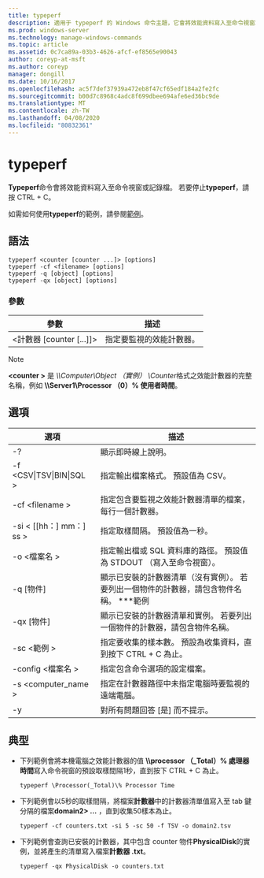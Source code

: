 ```yaml
---
title: typeperf
description: 適用于 typeperf 的 Windows 命令主題，它會將效能資料寫入至命令視窗或記錄檔。
ms.prod: windows-server
ms.technology: manage-windows-commands
ms.topic: article
ms.assetid: 0c7ca89a-03b3-4626-afcf-ef8565e90043
author: coreyp-at-msft
ms.author: coreyp
manager: dongill
ms.date: 10/16/2017
ms.openlocfilehash: ac5f7def37939a472eb8f47cf65edf184a2fe2fc
ms.sourcegitcommit: b00d7c8968c4adc8f699dbee694afe6ed36bc9de
ms.translationtype: MT
ms.contentlocale: zh-TW
ms.lasthandoff: 04/08/2020
ms.locfileid: "80832361"
---
```

# <a name="typeperf"></a>typeperf

**Typeperf**命令會將效能資料寫入至命令視窗或記錄檔。 若要停止**typeperf**，請按 CTRL + C。

如需如何使用**typeperf**的範例，請參閱[範例](#BKMK_EXAMPLES)。

## <a name="syntax"></a>語法

```
typeperf <counter [counter ...]> [options]
typeperf -cf <filename> [options]
typeperf -q [object] [options]
typeperf -qx [object] [options]
```

### <a name="parameters"></a>參數

|參數|描述|
|---------|-----------|
|\<計數器 [counter [...]]>|指定要監視的效能計數器。|

> [!NOTE]
> **\<counter >** 是 *\\\\Computer\Object （實例） \Counter*格式之效能計數器的完整名稱，例如 **\\\\Server1\Processor （0）\% 使用者時間**。

## <a name="options"></a>選項

|                   選項                   |                                                         描述                                                          |
|--------------------------------------------|------------------------------------------------------------------------------------------------------------------------------|
|                     -?                     |                                               顯示即時線上說明。                                               |
| -f \<CSV&verbar;TSV&verbar;BIN&verbar;SQL > |                                    指定輸出檔案格式。 預設值為 CSV。                                     |
|              -cf \<filename >               |              指定包含要監視之效能計數器清單的檔案，每行一個計數器。               |
|             -si < [[hh：] mm：] ss >             |                                  指定取樣間隔。 預設值為一秒。                                   |
|               -o \<檔案名 >               |     指定輸出檔或 SQL 資料庫的路徑。 預設值為 STDOUT （寫入至命令視窗）。      |
|                -q [物件]                 | 顯示已安裝的計數器清單（沒有實例）。 若要列出一個物件的計數器，請包含物件名稱。 \*\*\*範例 |
|                -qx [物件]                |        顯示已安裝的計數器清單和實例。 若要列出一個物件的計數器，請包含物件名稱。        |
|               -sc \<範例 >               |             指定要收集的樣本數。 預設為收集資料，直到按下 CTRL + C 為止。              |
|            -config \<檔案名 >             |                                    指定包含命令選項的設定檔案。                                     |
|            -s \<computer_name >             |                   指定在計數器路徑中未指定電腦時要監視的遠端電腦。                    |
|                     -y                     |                                        對所有問題回答 [是] 而不提示。                                        |

## <a name="examples"></a><a name=BKMK_EXAMPLES></a>典型

- 下列範例會將本機電腦之效能計數器的值 **\\\\processor （_Total）\% 處理器時間**寫入命令視窗的預設取樣間隔1秒，直到按下 CTRL + C 為止。  
  ```
  typeperf \Processor(_Total)\% Processor Time
  ```  
- 下列範例會以5秒的取樣間隔，將檔案**計數器**中的計數器清單值寫入至 tab 鍵分隔的檔案**domain2> ...** ，直到收集50樣本為止。  
  ```
  typeperf -cf counters.txt -si 5 -sc 50 -f TSV -o domain2.tsv
  ```  
- 下列範例會查詢已安裝的計數器，其中包含 counter 物件**PhysicalDisk**的實例，並將產生的清單寫入檔案**計數器 .txt**。  
  ```
  typeperf -qx PhysicalDisk -o counters.txt
  ```
